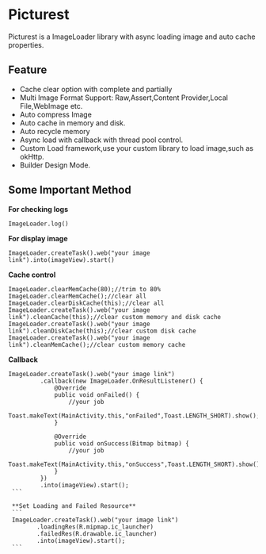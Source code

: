 # Picturest

Picturest is a ImageLoader library with async loading image and auto cache properties.


## Feature
  
  - Cache clear option with complete and partially
  - Multi Image Format Support: Raw,Assert,Content Provider,Local File,WebImage etc.
  - Auto compress Image
  - Auto cache in memory and disk.
  - Auto recycle memory
  - Async load with callback with thread pool control.
  - Custom Load framework,use your custom library to load image,such as okHttp.
  - Builder Design Mode.


## Some Important Method

  **For checking logs**
  ```
  ImageLoader.log()
  ```
  
  **For display image**
  ```
  ImageLoader.createTask().web("your image link").into(imageView).start()
  ```
  
  **Cache control**
  ```
  ImageLoader.clearMemCache(80);//trim to 80%
  ImageLoader.clearMemCache();//clear all
  ImageLoader.clearDiskCache(this);//clear all
  ImageLoader.createTask().web("your image link").cleanCache(this);//clear custom memory and disk cache
  ImageLoader.createTask().web("your image link").cleanDiskCache(this);//clear custom disk cache
  ImageLoader.createTask().web("your image link").cleanMemCache();//clear custom memory cache
  ```
   
   **Callback**
   ```
   ImageLoader.createTask().web("your image link")
            .callback(new ImageLoader.OnResultListener() {
                @Override
                public void onFailed() {
                    //your job
                    Toast.makeText(MainActivity.this,"onFailed",Toast.LENGTH_SHORT).show();
                }

                @Override
                public void onSuccess(Bitmap bitmap) {
                    //your job
                    Toast.makeText(MainActivity.this,"onSuccess",Toast.LENGTH_SHORT).show();
                }
            })
            .into(imageView).start();
    ```
            
    **Set Loading and Failed Resource**
    ```
    ImageLoader.createTask().web("your image link")
           .loadingRes(R.mipmap.ic_launcher)
           .failedRes(R.drawable.ic_launcher)
           .into(imageView).start();
    ```
  

